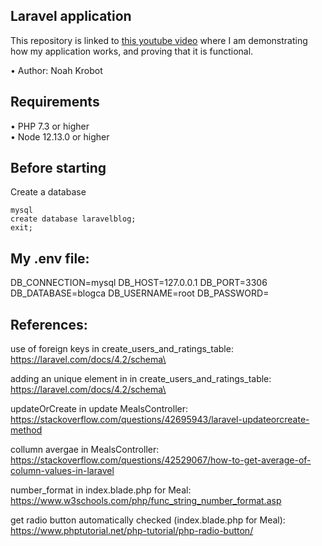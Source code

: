 ## Laravel application 

This repository is linked to [this youtube video](https://www.youtube.com/watch?v=nELUXAQZoyY) where I am demonstrating how my application works, and proving that it is functional.

•	Author: Noah Krobot <br>

## Requirements
•	PHP 7.3 or higher <br>
•	Node 12.13.0 or higher <br>

## Before starting <br>
Create a database <br>
```
mysql
create database laravelblog;
exit;
```

## My .env file: <br>

DB_CONNECTION=mysql
DB_HOST=127.0.0.1
DB_PORT=3306
DB_DATABASE=blogca
DB_USERNAME=root
DB_PASSWORD=



## References: <br>

use of foreign keys in create_users_and_ratings_table: <br>
https://laravel.com/docs/4.2/schema\ <br>

adding an unique element in in create_users_and_ratings_table: <br>
https://laravel.com/docs/4.2/schema\ <br>

updateOrCreate in update MealsController: <br>
https://stackoverflow.com/questions/42695943/laravel-updateorcreate-method <br>

collumn avergae in MealsController: <br>
https://stackoverflow.com/questions/42529067/how-to-get-average-of-column-values-in-laravel <br>

number_format in index.blade.php for Meal: <br>
https://www.w3schools.com/php/func_string_number_format.asp <br>

get radio button automatically checked (index.blade.php for Meal): <br>
https://www.phptutorial.net/php-tutorial/php-radio-button/ <br>
